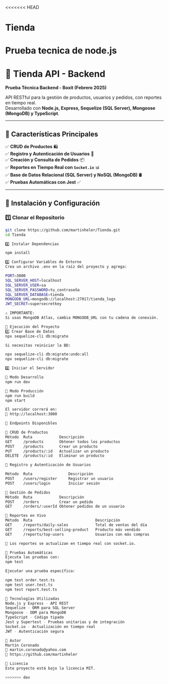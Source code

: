 <<<<<<< HEAD
# Tienda
Prueba tecnica de node.js
=======
# 🛒 Tienda API - Backend
**Prueba Técnica Backend - Boxit (Febrero 2025)**

API RESTful para la gestión de productos, usuarios y pedidos, con reportes en tiempo real.  
Desarrollado con **Node.js, Express, Sequelize (SQL Server), Mongoose (MongoDB) y TypeScript**.

---

## 📌 Características Principales
✅ **CRUD de Productos** 🛍  
✅ **Registro y Autenticación de Usuarios** 🔑  
✅ **Creación y Consulta de Pedidos** 📦  
✅ **Reportes en Tiempo Real con `Socket.io`** 📊  
✅ **Base de Datos Relacional (SQL Server) y NoSQL (MongoDB)** 🛢  
✅ **Pruebas Automáticas con Jest** ✅  

---

## 🔹 **Instalación y Configuración**
### **1️⃣ Clonar el Repositorio**
```sh
git clone https://github.com/martinheler/Tienda.git
cd Tienda

2️⃣ Instalar Dependencias

npm install

3️⃣ Configurar Variables de Entorno
Crea un archivo .env en la raíz del proyecto y agrega:

PORT=3000
SQL_SERVER_HOST=localhost
SQL_SERVER_USER=sa
SQL_SERVER_PASSWORD=tu_contraseña
SQL_SERVER_DATABASE=tienda
MONGODB_URL=mongodb://localhost:27017/tienda_logs
JWT_SECRET=supersecretkey

⚠ IMPORTANTE:
Si usas MongoDB Atlas, cambia MONGODB_URL con tu cadena de conexión.

🔹 Ejecución del Proyecto
1️⃣ Crear Base de Datos
npx sequelize-cli db:migrate

Si necesitas reiniciar la BD:

npx sequelize-cli db:migrate:undo:all
npx sequelize-cli db:migrate

2️⃣ Iniciar el Servidor

🔹 Modo Desarrollo
npm run dev

🔹 Modo Producción
npm run build
npm start

El servidor correrá en:
📍 http://localhost:3000

🔹 Endpoints Disponibles

📌 CRUD de Productos
Método	Ruta	        Descripción
GET	    /products	    Obtener todos los productos
POST	/products	    Crear un producto
PUT	    /products/:id	Actualizar un producto
DELETE	/products/:id	Eliminar un producto

📌 Registro y Autenticación de Usuarios

Método	Ruta	            Descripción
POST	/users/register	    Registrar un usuario
POST	/users/login	    Iniciar sesión

📌 Gestión de Pedidos
Método	Ruta	        Descripción
POST	/orders	        Crear un pedido
GET	    /orders/:userId	Obtener pedidos de un usuario

📌 Reportes en Vivo
Método	Ruta	                        Descripción
GET	    /reports/daily-sales	        Total de ventas del día
GET	    /reports/best-selling-product	Producto más vendido
GET	    /reports/top-users	            Usuarios con más compras

📌 Los reportes se actualizan en tiempo real con socket.io.

🔹 Pruebas Automáticas
Ejecuta las pruebas con:
npm test

Ejecutar una prueba específica:

npm test order.test.ts
npm test user.test.ts
npm test report.test.ts

🔹 Tecnologías Utilizadas
Node.js y Express - API REST
Sequelize - ORM para SQL Server
Mongoose - ODM para MongoDB
TypeScript - Código tipado
Jest y Supertest - Pruebas unitarias y de integración
Socket.io - Actualización en tiempo real
JWT - Autenticación segura

🚀 Autor
Martín Coronado
📧 martin.coronado@yahoo.com
🔗 https://github.com/martinheler

📌 Licencia
Este proyecto está bajo la licencia MIT.

>>>>>>> dev
